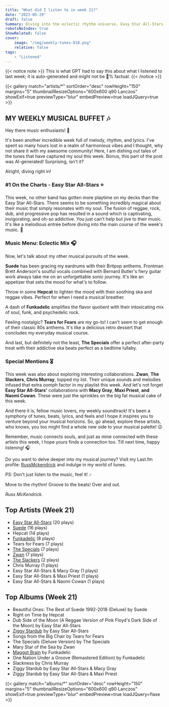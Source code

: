 ```yaml
---
title: "What did I listen to in week 21?"
date: "2023-05-29"
draft: false
Summary: Diving into the eclectic rhythm universe, Easy Star All-Stars dominated my soundtrack with their unique reggae/dub spin on classic albums, becoming my most played artist this week.
robotsNoIndex: true
ShowRelated: false
cover:
    image: "/img/weekly-tunes-010.png"
    relative: false
tags:
    - "Listened"
---
```


{{< notice note >}}
This is what GPT had to say this about what I listened to last week; it is auto-generated and might not be 💯% factual.
{{< /notice >}}

{{< gallery match="artists/*" sortOrder="desc" rowHeight="150" margins="5" thumbnailResizeOptions="600x600 q90 Lanczos" showExif=true previewType="blur" embedPreview=true loadJQuery=true >}}

## MY WEEKLY MUSICAL BUFFET 🎶

Hey there music enthusiasts! 👋

It's been another incredible week full of melody, rhythm, and lyrics. I've spent so many hours lost in a realm of harmonious vibes and I thought, why not share it with my awesome community! Here, I am dishing out tales of the tunes that have captured my soul this week. Bonus, this part of the post was AI-generated! Surprising, isn't it? 

Alright, diving right in! 

### #1 On the Charts - Easy Star All-Stars ⭐

This week, no other band has gotten more playtime on my decks than the Easy Star All-Stars. There seems to be something incredibly magical about their music that simply resonates with my soul. The fusion of reggae, rock, dub, and progressive pop has resulted in a sound which is captivating, invigorating, and oh-so addictive. You just can't help but jive to their music. It's like a melodious entrée before diving into the main course of the week's music. 🎵 

### Music Menu: Eclectic Mix 🎧

Now, let's talk about my other musical pursuits of the week. 

**Suede** has been gracing my eardrums with their Britpop anthems. Frontman Brett Anderson's soulful vocals combined with Bernard Butler's fiery guitar work always take me on an unforgettable sonic journey. It's like an appetizer that sets the mood for what's to follow. 

Throw in some **Hepcat** to lighten the mood with their soothing ska and reggae vibes. Perfect for when I need a musical breather. 

A dash of **Funkadelic** amplifies the flavor quotient with their intoxicating mix of soul, funk, and psychedelic rock. 

Feeling nostalgic? **Tears for Fears** are my go-to! I can't seem to get enough of their classic 80s anthems. It's like a delicious retro dessert that concludes my everyday musical course. 

And last, but definitely not the least, **The Specials** offer a perfect after-party treat with their addictive ska beats perfect as a bedtime lullaby.

### Special Mentions 🎖

This week was also about exploring interesting collaborations. **Zwan**, **The Slackers**, **Chris Murray**, topped my list. Their unique sounds and melodies infused that extra oomph factor in my playlist this week. And let's not forget **Easy Star All-Stars'** collaborations with **Macy Gray**, **Maxi Priest**, **and Naomi Cowan**. These were just the sprinkles on the big fat musical cake of this week. 

And there it is, fellow music lovers, my weekly soundtrack! It's been a symphony of tunes, beats, lyrics, and feels and I hope it inspires you to venture beyond your musical horizons. So, go ahead, explore these artists, who knows, you too might find a whole new side to your musical palette! 😉

Remember, music connects souls, and just as mine connected with these artists this week, I hope yours finds a connection too. Till next time, happy listening! 🎧

Do you want to delve deeper into my musical journey? Visit my Last.fm profile: [RussMckendrick](https://www.last.fm/user/RussMckendrick) and indulge in my world of tunes. 

PS: Don't just listen to the music, feel it! 🎶

Move to the rhythm! Groove to the beats! Over and out. 

_Russ McKendrick._

## Top Artists (Week 21)

- [Easy Star All-Stars](https://www.mckendrick.rocks/artist/easy-star-all-stars/) (20 plays)
- [Suede](https://www.mckendrick.rocks/artist/suede/) (16 plays)
- Hepcat (14 plays)
- [Funkadelic](https://www.mckendrick.rocks/artist/funkadelic/) (8 plays)
- Tears for Fears (7 plays)
- [The Specials](https://www.mckendrick.rocks/artist/the-specials/) (7 plays)
- [Zwan](https://www.mckendrick.rocks/artist/zwan/) (7 plays)
- [The Slackers](https://www.mckendrick.rocks/artist/the-slackers/) (2 plays)
- Chris Murray (1 plays)
- Easy Star All-Stars & Macy Gray (1 plays)
- Easy Star All-Stars & Maxi Priest (1 plays)
- Easy Star All-Stars & Naomi Cowan (1 plays)


## Top Albums (Week 21)

- Beautiful Ones: The Best of Suede 1992-2018 (Deluxe) by Suede
- Right on Time by Hepcat
- Dub Side of the Moon (A Reggae Version of Pink Floyd's Dark Side of the Moon) by Easy Star All-Stars
- [Ziggy Stardub](https://www.mckendrick.rocks/albums/ziggy-stardub-26844965/) by Easy Star All-Stars
- Songs from the Big Chair by Tears for Fears
- The Specials (Deluxe Version) by The Specials
- Mary Star of the Sea by Zwan
- [Maggot Brain](https://www.mckendrick.rocks/albums/maggot-brain-602546/) by Funkadelic
- One Nation Under a Groove (Remastered Edition) by Funkadelic
- Slackness by Chris Murray
- Ziggy Stardub by Easy Star All-Stars & Macy Gray
- Ziggy Stardub by Easy Star All-Stars & Maxi Priest


{{< gallery match="albums/*" sortOrder="desc" rowHeight="150" margins="5" thumbnailResizeOptions="600x600 q90 Lanczos" showExif=true previewType="blur" embedPreview=true loadJQuery=flase >}}